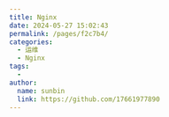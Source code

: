 ```yaml
---
title: Nginx
date: 2024-05-27 15:02:43
permalink: /pages/f2c7b4/
categories:
  - 运维
  - Nginx
tags:
  - 
author: 
  name: sunbin
  link: https://github.com/17661977890
---
```

